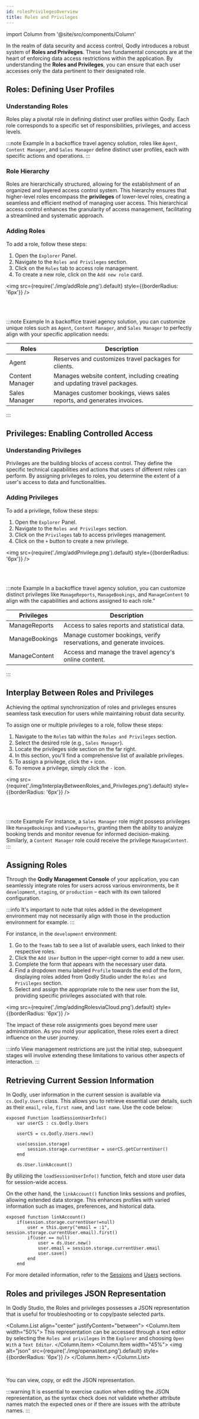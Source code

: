 ```yaml
---
id: rolesPrivilegesOverview
title: Roles and Privileges
---
```

import Column from '@site/src/components/Column'

In the realm of data security and access control, Qodly introduces a robust system of **Roles and Privileges**. These two fundamental concepts are at the heart of enforcing data access restrictions within the application. By understanding the **Roles and Privileges**, you can ensure that each user accesses only the data pertinent to their designated role. 

## Roles: Defining User Profiles 

### Understanding Roles  

Roles play a pivotal role in defining distinct user profiles within Qodly. Each role corresponds to a specific set of responsibilities, privileges, and access levels. 

:::note Example
In a backoffice travel agency solution, roles like `Agent`, `Content Manager`, and `Sales Manager` define distinct user profiles, each with specific actions and operations.
:::

### Role Hierarchy  

Roles are hierarchically structured, allowing for the establishment of an organized and layered access control system. This hierarchy ensures that higher-level roles encompass the **privileges** of lower-level roles, creating a seamless and efficient method of managing user access. This hierarchical access control enhances the granularity of access management, facilitating a streamlined and systematic approach.

### Adding Roles  

To add a role, follow these steps:

1. Open the `Explorer` Panel.
2. Navigate to the `Roles and Privileges` section.
3. Click on the `Roles` tab to access role management.
4. To create a new role, click on the `Add new role` card.

<img src={require('./img/addRole.png').default} style={{borderRadius: '6px'}} />

<br/><br/>

:::note Example
In a backoffice travel agency solution, you can customize unique roles such as `Agent`, `Content Manager`, and `Sales Manager` to perfectly align with your specific application needs:


|Roles          |Description|
|---------------|---|
|Agent       | Reserves and customizes travel packages for clients.|  
|Content Manager| Manages website content, including creating and updating travel packages.|
|Sales Manager  | Manages customer bookings, views sales reports, and generates invoices.|
:::

## Privileges: Enabling Controlled Access

### Understanding Privileges  

Privileges are the building blocks of access control. They define the specific technical capabilities and actions that users of different roles can perform. By assigning privileges to roles, you determine the extent of a user's access to data and functionalities. 

### Adding Privileges  

To add a privilege, follow these steps:

1. Open the `Explorer` Panel.
2. Navigate to the `Roles and Privileges` section.
3. Click on the `Privileges` tab to access privileges management.
4. Click on the `+` button to create a new privilege.

<img src={require('./img/addPrivilege.png').default} style={{borderRadius: '6px'}} />

<br/><br/>

:::note Example
In a backoffice travel agency solution, you can customize distinct privileges like `ManageReports`, `ManageBookings`, and `ManageContent` to align with the capabilities and actions assigned to each role."

|Privileges     |Description|
|---------------|---|
|ManageReports        | Access to sales reports and statistical data.|
|ManageBookings       | Manage customer bookings, verify reservations, and generate invoices.|
|ManageContent        | Access and manage the travel agency's online content.|
:::

## Interplay Between Roles and Privileges

Achieving the optimal synchronization of roles and privileges ensures seamless task execution for users while maintaining robust data security. 

To assign one or multiple privileges to a role, follow these steps:

1. Navigate to the `Roles` tab within the `Roles and Privileges` section.
2. Select the desired role (e.g., `Sales Manager`).
3. Locate the privileges side section on the far right.
4. In this section, you'll find a comprehensive list of available privileges.
5. To assign a privilege, click the `+` icon.
6. To remove a privilege, simply click the `-` icon.

<img src={require('./img/InterplayBetweenRoles_and_Privileges.png').default} style={{borderRadius: '6px'}} />

<br/><br/>

:::note Example
For instance, a `Sales Manager` role might possess privileges like `ManageBookings` and `ViewReports`, granting them the ability to analyze booking trends and monitor revenue for informed decision-making. Similarly, a `Content Manager` role could receive the privilege `ManageContent`.
:::

## Assigning Roles

Through the **Qodly Management Console** of your application, you can seamlessly integrate roles for users across various environments, be it `development`, `staging`, or `production` – each with its own tailored configuration. 

:::info
It's important to note that roles added in the development environment may not necessarily align with those in the production environment for example.
:::

For instance, in the `development` environment:

1. Go to the `Teams` tab to see a list of available users, each linked to their respective roles.
2. Click the `Add User` button in the upper-right corner to add a new user.
3. Complete the form that appears with the necessary user data.
4. Find a dropdown menu labeled `Profile` towards the end of the form, displaying roles added from Qodly Studio under the `Roles and Privileges` section.
5. Select and assign the appropriate role to the new user from the list, providing specific privileges associated with that role.

<img src={require('./img/addingRolesviaCloud.png').default} style={{borderRadius: '6px'}} />

The impact of these role assignments goes beyond mere user administration. As you mold your application, these roles exert a direct influence on the user journey. 

:::info
View management restrictions are just the initial step, subsequent stages will involve extending these limitations to various other aspects of interaction.
:::

## Retrieving Current Session Information

In Qodly, user information in the current session is available via `cs.Qodly.Users` class. This allows you to retrieve essential user details, such as their `email`, `role`, `first name`, and `last name`. Use the code below:

```qs
exposed Function loadSessionUserInfo()
	var userCS : cs.Qodly.Users
	
	userCS = cs.Qodly.Users.new()

	use(session.storage)
		session.storage.currentUser = userCS.getCurrentUser()
	end

    ds.User.linkAccount()
```

By utilizing the `loadSessionUserInfo()` function, fetch and store user data for session-wide access.


On the other hand, the `linkAccount()` function links sessions and profiles, allowing extended data storage. This enhances profiles with varied information such as images, preferences, and historical data.

```qs
exposed function linkAccount()
	if(session.storage.currentUser!=null)
		user = this.query("email = :1", session.storage.currentUser.email).first()
		if(user == null)
			user = ds.User.new()
			user.email = session.storage.currentUser.email
			user.save()
		end
	end
```

For more detailed information, refer to the [Sessions](../../language/SessionClass.md) and [Users](../../language/UsersClass.md) sections.



## Roles and privileges JSON Representation

In Qodly Studio, the Roles and privileges possesses a JSON representation that is useful for troubleshooting or to copy/paste selected parts.

<Column.List align="center" justifyContent="between">
	<Column.Item width="50%">
        This representation can be accessed through a text editor by selecting the <code>Roles and privileges</code> in the <code>Explorer</code> and choosing <code>Open With</code> a <code>Text Editor</code>.
	</Column.Item>
	<Column.Item width="45%">
        <img alt="json" src={require('./img/openastext.png').default} style={{borderRadius: '6px'}} />
	</Column.Item>
</Column.List>

<br/>

You can view, copy, or edit the JSON representation. 

:::warning
It is essential to exercise caution when editing the JSON representation, as the syntax check does not validate whether attribute names match the expected ones or if there are issues with the attribute names.
:::